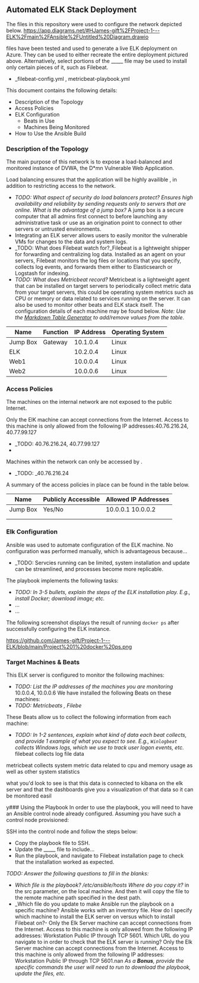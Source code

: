 ## Automated ELK Stack Deployment

The files in this repository were used to configure the network depicted below.
https://app.diagrams.net/#HJames-gift%2FProject-1---ELK%2Fmain%2FAnsible%2FUntitled%20Diagram.drawio 

files have been tested and used to generate a live ELK deployment on Azure. They can be used to either recreate the entire deployment pictured above. Alternatively, select portions of the _____ file may be used to install only certain pieces of it, such as Filebeat.

  - _filebeat-config.yml , metricbeat-playbook.yml

This document contains the following details:
- Description of the Topology
- Access Policies
- ELK Configuration
  - Beats in Use
  - Machines Being Monitored
- How to Use the Ansible Build


### Description of the Topology

The main purpose of this network is to expose a load-balanced and monitored instance of DVWA, the D*mn Vulnerable Web Application.

Load balancing ensures that the application will be highly availible , in addition to restricting access to the network.
- _TODO: What aspect of security do load balancers protect? Ensures high availability and reliability by sending requests only to servers that are online. What is the advantage of a jump box?_ A jump box is a secure computer that all admins first connect to before launching any administrative task or use as an origination point to connect to other servers or untrusted environments.
- Integrating an ELK server allows users to easily monitor the vulnerable VMs for changes to the data and system logs. 
- _TODO: What does Filebeat watch for?_Filebeat is a lightweight shipper for forwarding and centralizing log data. Installed as an agent on your servers, Filebeat monitors the log files or locations that you specify, collects log events, and forwards them either to Elasticsearch or Logstash for indexing.
- _TODO: What does Metricbeat record?_ Metricbeat is a lightweight agent that can be installed on target servers to periodically collect metric data from your target servers, this could be operating system metrics such as CPU or memory or data related to services running on the server. It can also be used to monitor other beats and ELK stack itself.
The configuration details of each machine may be found below.
_Note: Use the [Markdown Table Generator](http://www.tablesgenerator.com/markdown_tables) to add/remove values from the table_.

| Name     | Function | IP Address | Operating System |
|----------|----------|------------|------------------|
| Jump Box | Gateway  | 10.1.0.4   | Linux            |
| ELK      |          | 10.2.0.4   | Linux            |
| Web1     |          | 10.0.0.4   | Linux            |
| Web2     |          | 10.0.0.6   | Linux            |

### Access Policies

The machines on the internal network are not exposed to the public Internet. 

Only the ElK machine can accept connections from the Internet. Access to this machine is only allowed from the following IP addresses:40.76.216.24, 40.77.99.127
- _TODO: 40.76.216.24, 40.77.99.127
-  
Machines within the network can only be accessed by .
- _TODO: _40.76.216.24

A summary of the access policies in place can be found in the table below.

| Name     | Publicly Accessible | Allowed IP Addresses |
|----------|---------------------|----------------------|
| Jump Box | Yes/No              | 10.0.0.1 10.0.0.2    |
|          |                     |                      |
|          |                     |                      |

### Elk Configuration

Ansible was used to automate configuration of the ELK machine. No configuration was performed manually, which is advantageous because...
- _TODO: Servcies running can be limited, system installation and update can be streamlined, and processes become more replicable. 

The playbook implements the following tasks:
- _TODO: In 3-5 bullets, explain the steps of the ELK installation play. E.g., install Docker; download image; etc._
- ...
- ...

The following screenshot displays the result of running `docker ps` after successfully configuring the ELK instance.

https://github.com/James-gift/Project-1---ELK/blob/main/Project%201%20docker%20ps.png

### Target Machines & Beats
This ELK server is configured to monitor the following machines:
- _TODO: List the IP addresses of the machines you are monitoring_ 10.0.0.4, 10.0.0.6
We have installed the following Beats on these machines:
- _TODO: Metricbeats , Filebe_

These Beats allow us to collect the following information from each machine:
- _TODO: In 1-2 sentences, explain what kind of data each beat collects, and provide 1 example of what you expect to see. E.g., `Winlogbeat` collects Windows logs, which we use to track user logon events, etc._ 
filebeat collects log file data

metricbeat collects system metric data related to cpu and memory usage as well as other system statistics

what you'd look to see is that this data is connected to kibana on the elk server and that the dashboards give you a visualization of that data so it can be monitored easil

y### Using the Playbook
In order to use the playbook, you will need to have an Ansible control node already configured. Assuming you have such a control node provisioned: 

SSH into the control node and follow the steps below:
- Copy the playbook file to SSH.
- Update the _____ file to include...
- Run the playbook, and navigate to Filebeat installation page to check that the installation worked as expected.

_TODO: Answer the following questions to fill in the blanks:_
- _Which file is the playbook? /etc/ansible/hosts  Where do you copy it?_ in the src parameter, on the local machine. And then it will copy the file to the remote machine path specified in the dest path.  
- _Which file do you update to make Ansible run the playbook on a specific machine? Ansible works with an inventory file. How do I specify which machine to install the ELK server on versus which to install Filebeat on?- Only the Elk Server machine can accept connections from the Internet. Access to this machine is only allowed from the following IP addresses: Workstation Public IP through TCP 5601. Which URL do you navigate to in order to check that the ELK server is running? Only the Elk Server machine can accept connections from the Internet. Access to this machine is only allowed from the following IP addresses: Workstation Public IP through TCP 5601.nan
_As a **Bonus**, provide the specific commands the user will need to run to download the playbook, update the files, etc._
